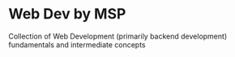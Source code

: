 # Web Dev by MSP
Collection of Web Development (primarily backend development) fundamentals and intermediate concepts
